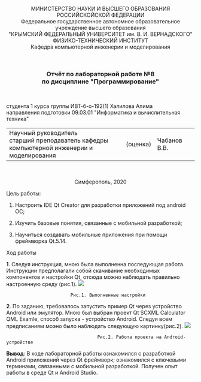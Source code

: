 <p align="center">  МИНИСТЕРСТВО НАУКИ И ВЫСШЕГО ОБРАЗОВАНИЯ РОССИЙСКОЙСКОЙ ФЕДЕРАЦИИ<br/>
Федеральное государственное автономное образовательное учреждение высшего образования
 <br/>
 "КРЫМСКИЙ ФЕДЕРАЛЬНЫЙ УНИВЕРСИТЕТ им. В. И. ВЕРНАДСКОГО"  <br/>
  ФИЗИКО-ТЕХНИЧЕСКИЙ ИНСТИТУТ <br/>
    Кафедра компьютерной инженерии и моделирования<br/></p>

<br/>

### <p align="center">Отчёт по лабораторной работе №8 <br/> по дисциплине "Программирование"</p>

<br/>

студента 1 курса группы ИВТ-б-о-192(1)
Халилова Алима<br/>
направления подготовки 09.03.01 "Информатика и вычислительная техника"  
<table>
<tr><td>Научный руководитель<br/> старший преподаватель кафедры<br/> компьютерной инженерии и моделирования</td>
<td>(оценка)</td>
<td>Чабанов В.В.</td>
</tr>
</table>

<br/>

<p align="center">Симферополь, 2020</p>



 Цель работы: 

1. Настроить IDE Qt Creator для разработки приложений под android ОС;

2. Изучить базовые понятия, связанные с мобильной разработкой;

3. Научиться создавать мобильные приложения при помощи фреймворка Qt.5.14.                                                            

 Ход работы
            
   **1**. Следуя инструкция, мною была выполненна последующая работа. Инструкции предполагали собой скачивание необходимых компонентов и настройки Qt, отсюда можно наблюдать правильно настроенную среду (рис.1).
      ![](https://github.com/stplzawa/Labs_pics/blob/master/Lab8pics/1%20(2).png) 
      
      ​                      Рис.1. Выполненные настройки
      
   **2**.  По заданию, требовалось запустить пример Qt через устройство Android или эмулятор. Мною был выбран проект Qt SCXML Calculator QML Examle, способ запуска - устройство Android. Следуя всем предписаниям моэно было наблюдать следующую картинку(рис.2).
      ![](https://github.com/stplzawa/Labs_pics/blob/master/Lab8pics/2.png)
      
      ​                                Рис.2. Работа проекта на Android-устройстве
      
  **Вывод**: В ходе лабораторной работы ознакомился с разработкой Android приложений через Qt фреймворк; ознакомился с ключевыми терминами, связанными с мобильной разработкой. Получен опыт работы в среде Qt и Android Studio.
      
      

 
